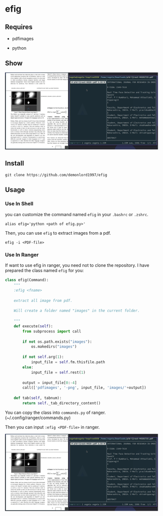 # efig

## Requires

- pdfimages

- python

## Show
![efig](./screenshot/efig.gif)

## Install
```shell
git clone https://github.com/demonlord1997/efig
```

## Usage

### Use In Shell
you can customize the command named `efig` in your `.bashrc` or `.zshrc`.
```shell
alias efig='python <path of efig.py>'
```

Then, you can use `efig` to extract images from a pdf.
```shell
efig -i <PDF-file>
```

### Use In Ranger

If want to use efig in ranger, you need not to clone the repository. I have prepared the class named `efig` for you:
```python
class efig(Command):
    """
    :efig <fname>

    extract all image from pdf.

    Will create a folder named "images" in the current folder.

    """
    def execute(self):
        from subprocess import call

        if not os.path.exists("images"):
            os.makedirs("images")

        if not self.arg(1):
            input_file = self.fm.thisfile.path
        else:
            input_file = self.rest(1)

        output = input_file[0:-4]
        call(['pdfimages', '-png', input_file, 'images/'+output])

    def tab(self, tabnum):
        return self._tab_directory_content()
```
You can copy the class into `commands.py` of ranger. (~/.config/ranger/commands.py)

Then you can input `:efig <PDF-file>` in ranger.

![efig](./screenshot/efig.gif)
